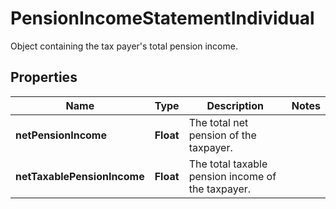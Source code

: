 

# PensionIncomeStatementIndividual

Object containing the tax payer's total pension income.

## Properties

| Name | Type | Description | Notes |
|------------ | ------------- | ------------- | -------------|
|**netPensionIncome** | **Float** | The total net pension of the taxpayer. |  |
|**netTaxablePensionIncome** | **Float** | The total taxable pension income of the taxpayer. |  |



